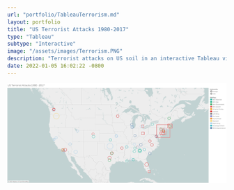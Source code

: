 ```yaml
---
url: "portfolio/TableauTerrorism.md"
layout: portfolio
title: "US Terrorist Attacks 1980-2017"
type: "Tableau"
subtype: "Interactive"
image: "/assets/images/Terrorism.PNG"
description: "Terrorist attacks on US soil in an interactive Tableau visualization using maps and timelines. The image links to the live visualization on Tableau Public."
date: 2022-01-05 16:02:22 -0800
---
```



[![US Terrorist Attacks 1980-2017](\assets\images\Terrorism.png)](https://public.tableau.com/views/USTerroristAttacks1990-2017/Timeline?:language=en-US&:display_count=n&:origin=viz_share_link)
